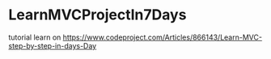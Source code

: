 # LearnMVCProjectIn7Days
tutorial learn on https://www.codeproject.com/Articles/866143/Learn-MVC-step-by-step-in-days-Day
